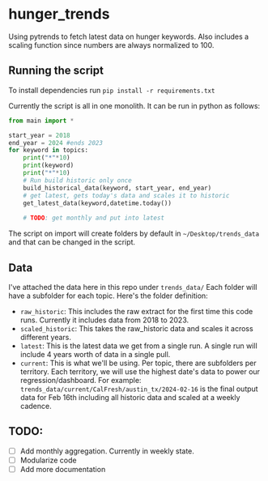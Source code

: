 # hunger_trends
Using pytrends to fetch latest data on hunger keywords. Also includes a scaling function since numbers are always normalized to 100.

## Running the script

To install dependencies run `pip install -r requirements.txt`

Currently the script is all in one monolith. It can be run in python as follows:

```python
from main import *

start_year = 2018
end_year = 2024 #ends 2023
for keyword in topics:
    print("*"*10)
    print(keyword)
    print("*"*10)
    # Run build historic only once
    build_historical_data(keyword, start_year, end_year)
    # get latest, gets today's data and scales it to historic
    get_latest_data(keyword,datetime.today())
    
    # TODO: get monthly and put into latest
```

The script on import will create folders by default in `~/Desktop/trends_data` and that can be changed in the script.


## Data

I've attached the data here in this repo under `trends_data/`
Each folder will have a subfolder for each topic.
Here's the folder definition:

* `raw_historic`: This includes the raw extract for the first time this code runs. Currently it includes data from 2018 to 2023.
* `scaled_historic`: This takes the raw_historic data and scales it across different years.
* `latest`: This is the latest data we get from a single run. A single run will include 4 years worth of data in a single pull.
* `current`: This is what we'll be using. Per topic, there are subfolders per territory. Each territory, we will use the highest date's data to power our regression/dashboard. For example: `trends_data/current/CalFresh/austin_tx/2024-02-16` is the final output data for Feb 16th including all historic data and scaled at a weekly cadence.

## TODO:
- [ ] Add monthly aggregation. Currently in weekly state. 
- [ ] Modularize code
- [ ] Add more documentation
